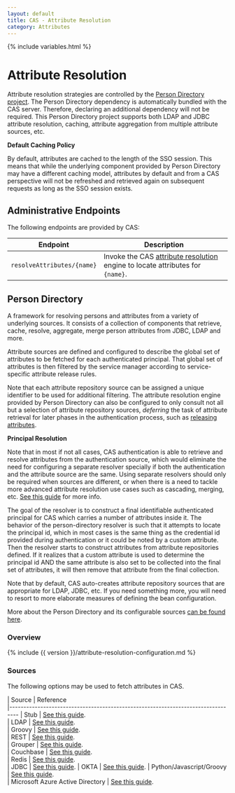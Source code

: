 ```yaml
---
layout: default
title: CAS - Attribute Resolution
category: Attributes
---
```


{% include variables.html %}

# Attribute Resolution

Attribute resolution strategies are controlled by
the [Person Directory project](https://github.com/apereo/person-directory).
The Person Directory dependency is automatically bundled with the CAS server. Therefore,
declaring an additional dependency will not be required.
This Person Directory project supports both LDAP and JDBC attribute resolution,
caching, attribute aggregation from multiple attribute sources, etc.

<div class="alert alert-info"><strong>Default Caching Policy</strong><p>By default,
attributes are cached to the length of the SSO session.
This means that while the underlying component provided by Person Directory may have
a different caching model, attributes by default and from
a CAS perspective will not be refreshed and retrieved again on subsequent requests
as long as the SSO session exists.</p></div>

## Administrative Endpoints

The following endpoints are provided by CAS:
 
| Endpoint                 | Description
|--------------------------|------------------------------------------------
| `resolveAttributes/{name}`    | Invoke the CAS [attribute resolution](Attribute-Resolution.html) engine to locate attributes for `{name}`.

## Person Directory

A framework for resolving persons and attributes from a variety of underlying sources.
It consists of a collection of components that retrieve, cache, resolve, aggregate,
merge person attributes from JDBC, LDAP and more.

Attribute sources are defined and configured to describe the global set of attributes to be fetched
for each authenticated principal. That global set of attributes is then filtered by the
service manager according to service-specific attribute release rules.

Note that each attribute repository source can be assigned a unique 
identifier to be used for additional filtering. The attribute resolution engine
provided by Person Directory can also be configured to only consult not 
all but a selection of attribute repository sources, *deferring* the task
of attribute retrieval for later phases in the authentication process, 
such as [releasing attributes](Attribute-Release-Caching.html).

<div class="alert alert-info"><strong>Principal Resolution</strong><p>Note that in most if not all cases,
CAS authentication is able to retrieve and resolve attributes from the authentication source, which would
eliminate the need for configuring a separate resolver specially if 
both the authentication and the attribute source are the same.
Using separate resolvers should only be required when sources are 
different, or when there is a need to tackle more advanced attribute
resolution use cases such as cascading, merging, etc. 
<a href="../installation/Configuring-Principal-Resolution.html">See this guide</a> for more info.</p></div>

The goal of the resolver is to construct a final identifiable 
authenticated principal for CAS which carries a number of attributes inside it.
The behavior of the person-directory resolver is such that it attempts
to locate the principal id, which in most cases is the same thing as the credential
id provided during authentication or it could be noted by a custom 
attribute. Then the resolver starts to construct attributes from attribute 
repositories defined. If it realizes that a custom attribute is used to determine the principal id AND the same attribute 
is also set to be collected into the final set of attributes, it 
will then remove that attribute from the final collection.

Note that by default, CAS auto-creates attribute repository sources that are appropriate for LDAP, JDBC, etc.
If you need something more, you will need to resort to more elaborate measures of defining the bean configuration.

More about the Person Directory and its configurable 
sources [can be found here](https://github.com/apereo/person-directory).

### Overview

{% include {{ version }}/attribute-resolution-configuration.md %}
    
### Sources

The following options may be used to fetch attributes in CAS.

| Source         | Reference                                           
|---------------------------------------------------------------------------------
| Stub           | [See this guide](Attribute-Resolution-Stub.html).   
| LDAP           | [See this guide](Attribute-Resolution-LDAP.html).   
| Groovy         | [See this guide](Attribute-Resolution-Groovy.html).   
| REST           | [See this guide](Attribute-Resolution-REST.html).   
| Grouper        | [See this guide](Attribute-Resolution-Grouper.html).   
| Couchbase      | [See this guide](Attribute-Resolution-Couchbase.html).   
| Redis          | [See this guide](Attribute-Resolution-Redis.html).   
| JDBC           | [See this guide](Attribute-Resolution-JDBC.html).
| OKTA           | [See this guide](Attribute-Resolution-Okta.html).
| Python/Javascript/Groovy          | [See this guide](Attribute-Resolution-Scripted.html).   
| Microsoft Azure Active Directory  | [See this guide](Attribute-Resolution-AzureAD.html).   
